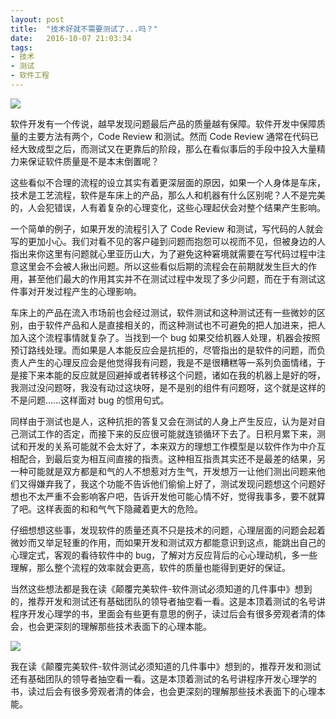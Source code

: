 ```yaml
---
layout:	post
title:	"技术好就不需要测试了...吗？"
date:	2016-10-07 21:03:34
tags:
- 技术
- 测试
- 软件工程
---
```


![](http://7xl5hp.com1.z0.glb.clouddn.com/qa.jpg)

软件开发有一个传说，越早发现问题最后产品的质量越有保障。软件开发中保障质量的主要方法有两个，Code Review 和测试。然而 Code Review 通常在代码已经大致成型之后，而测试又在更靠后的阶段，那么在看似事后的手段中投入大量精力来保证软件质量是不是本末倒置呢？

这些看似不合理的流程的设立其实有着更深层面的原因，如果一个人身体是车床，技术是工艺流程，软件是车床上的产品，那么人和机器有什么区别呢？人不是完美的，人会犯错误，人有着复杂的心理变化，这些心理起伏会对整个结果产生影响。

一个简单的例子，如果开发的流程引入了 Code Review 和测试，写代码的人就会写的更加小心。我们对看不见的客户碰到问题而抱怨可以视而不见，但被身边的人指出来你这里有问题就心里亚历山大，为了避免这种窘境就需要在写代码过程中注意这里会不会被人揪出问题。所以这些看似后期的流程会在前期就发生巨大的作用，甚至他们最大的作用其实并不在测试过程中发现了多少问题，而在于有测试这件事对开发过程产生的心理影响。

车床上的产品在流入市场前也会经过测试，软件测试和这种测试还有一些微妙的区别，由于软件产品和人是直接相关的，而这种测试也不可避免的把人加进来，把人加入这个流程事情就复杂了。当找到一个 bug 如果交给机器人处理，机器会按照预订路线处理。而如果是人本能反应会是抗拒的，尽管指出的是软件的问题，而负责人产生的心理反应会是他觉得我有问题，我是不是很糟糕等一系列负面情绪，于是接下来本能的反应就是回避掉或者转移这个问题，诸如在我的机器上是好的呀，我测过没问题呀，我没有动过这块呀，是不是别的组件有问题呀，这个就是这样的不是问题......这样面对 bug 的惯用句式。

同样由于测试也是人，这种抗拒的答复又会在测试的人身上产生反应，认为是对自己测试工作的否定，而接下来的反应很可能就连锁循环下去了。日积月累下来，测试和开发的关系可能就不会太好了，本来双方的理想工作模型是以软件作为中介互相配合，到最后变为相互间直接的指责。这种相互指责其实还不是最差的结果，另一种可能就是双方都是和气的人不想惹对方生气，开发想万一让他们测出问题来他们又得嫌弃我了，我这个功能不告诉他们偷偷上好了，测试发现问题想这个问题好想也不太严重不会影响客户吧，告诉开发他可能心情不好，觉得我事多，要不就算了吧。这样表面的和和气气下隐藏着更大的危险。

仔细想想这些事，发现软件的质量还真不只是技术的问题，心理层面的问题会起着微妙而又举足轻重的作用，而如果开发和测试双方都能意识到这点，能跳出自己的心理定式，客观的看待软件中的 bug，了解对方反应背后的心心理动机，多一些理解，那么整个流程的效率就会更高，软件的质量也能得到更好的保证。

当然这些想法都是我在读《颠覆完美软件-软件测试必须知道的几件事中》想到的，推荐开发和测试还有基础团队的领导者抽空看一看。这是本顶着测试的名号讲程序开发心理学的书，里面会有些更有意思的例子，读过后会有很多旁观者清的体会，也会更深刻的理解那些技术表面下的心理本能。

![](http://7xl5hp.com1.z0.glb.clouddn.com/qabook.jpg)

我在读《颠覆完美软件-软件测试必须知道的几件事中》想到的，推荐开发和测试还有基础团队的领导者抽空看一看。这是本顶着测试的名号讲程序开发心理学的书，读过后会有很多旁观者清的体会，也会更深刻的理解那些技术表面下的心理本能。
